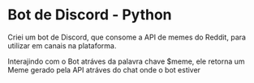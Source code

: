 # Bot de Discord - Python

Criei um bot de Discord, que consome a API de memes do Reddit, para utilizar em canais na plataforma.

Interajindo com o Bot atráves da palavra chave $meme, ele retorna um Meme gerado pela API atráves do chat onde o bot estiver